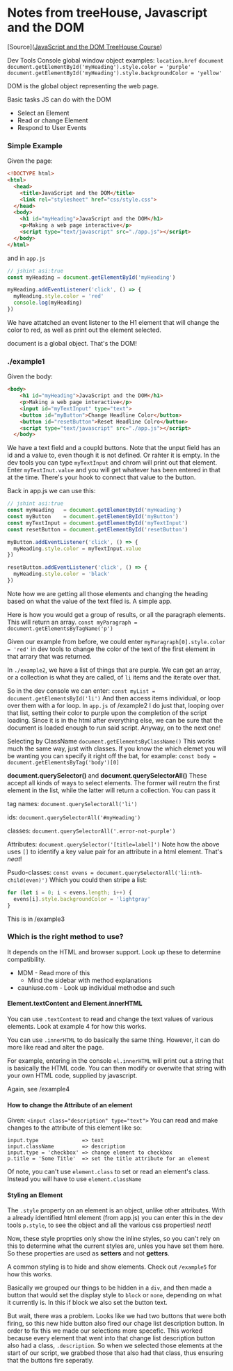 # Notes from treeHouse, Javascript and the DOM
[Source]([JavaScript and the DOM TreeHouse Course](https://teamtreehouse.com/library/javascript-and-the-dom-2))

Dev Tools Console global window object examples:
```location.href```
```document```
```document.getElementById('myHeading').style.color = 'purple'```
```document.getElementById('myHeading').style.backgroundColor = 'yellow'```

DOM is the global object representing the web page.

Basic tasks JS can do with the DOM

* Select an Element
* Read or change Element
* Respond to User Events


### Simple Example
Given the page:
```html
<!DOCTYPE html>
<html>
  <head>
    <title>JavaScript and the DOM</title>
    <link rel="stylesheet" href="css/style.css">
  </head>
  <body>
    <h1 id="myHeading">JavaScript and the DOM</h1>
    <p>Making a web page interactive</p>
    <script type="text/javascript" src="./app.js"></script>
  </body>
</html>
```
and in ```app.js```
```javascript
// jshint asi:true
const myHeading = document.getElementById('myHeading')

myHeading.addEventListener('click', () => {
  myHeading.style.color = 'red'
  console.log(myHeading)
})
```
We have attatched an event listener to the H1 element that will change the color to red, as well as print out the element selected.

document is a global object. That's the DOM!

### ./example1
Given the body:
```html
<body>
    <h1 id="myHeading">JavaScript and the DOM</h1>
    <p>Making a web page interactive</p>
    <input id="myTextInput" type="text">
    <button id="myButton">Change Headline Color</button>
    <button id="resetButton">Reset Headline Colro</button>
    <script type="text/javascript" src="./app.js"></script>
  </body>
```
We have a text field and a coupld buttons. Note that the unput field has an id and a value to, even though it is not defined. Or rahter it is empty. In the dev tools you can type ```myTextInput``` and chrom will print out that element. Enter ```myTextInut.value``` and you will get whatever has been entered in that at the time. There's your hook to connect that value to the button.

Back in app.js we can use this:

```javascript
// jshint asi:true
const myHeading   = document.getElementById('myHeading')
const myButton    = document.getElementById('myButton')
const myTextInput = document.getElementById('myTextInput')
const resetButton = document.getElementById('resetButton')

myButton.addEventListener('click', () => {
  myHeading.style.color = myTextInput.value
})

resetButton.addEventListener('click', () => {
  myHeading.style.color = 'black'
})
```
Note how we are getting all those elements and changing the heading based on what the value of the text filed is. A simple app.


Here is how you would get a group of results, or all the paragraph elements. This will return an array.
```const myParagraph = document.getElementsByTagName('p')```

Given our example from before, we could enter ```myParagraph[0].style.color = 'red'``` in dev tools to change the color of the text of the first element in that arrary that was returned.

In `./example2`, we have a list of things that are purple. We can get an array, or a collection is what they are called, of ```li``` items and the iterate over that.

So in the dev console we can enter:
```const myList = document.getElementsById('li')```
And then access items individual, or loop over them with a for loop. In ```app.js``` of /example2 I do just that, looping over that list, setting their color to purple upon the completion of the script loading. Since it is in the html after everything else, we can be sure that the document is loaded enough to run said script. Anyway, on to the next one!

Selecting by ClassName
`document.getElementsByClassName()`
This works much the same way, just with classes. If you know the which elemet you will be wanting you can specify it right off the bat, for example:
```const body = document.getElementsByTag('body')[0]```


**document.querySelector()** and
**document.querySelectorAll()**
These accept all kinds of ways to select elements. The former will reutrn the first element in the list, while the latter will return a collection. You can pass it

tag names:
```document.querySelectorAll('li')```

ids:
```document.querySelectorAll('#myHeading')```

classes:
```document.querySelectorAll('.error-not-purple')```

Attributes:
```document.querySelector('[title=label]')```
Note how the above uses ```[]``` to identify a key value pair for an attribute in a html element. That's _neat_!

Psudo-classes:
```const evens = document.querySelectorAll('li:nth-child(even)')```
Which you could then stripe a list:
```javascript
for (let i = 0; i < evens.length; i++) {
  evens[i].style.backgroundColor = 'lightgray'
}
```
This is in /example3


### Which is the right method to use?
It depends on the HTML and browser support. Look up these to determine compatibility.
* MDM - Read more of this
  - Mind the sidebar with method explanations
* cauniuse.com - Look up individual methodse and such


#### Element.textContent and Element.innerHTML
You can use ```.textContent``` to read and change the text values of various elements. Look at example 4 for how this works.

You can use ```.innerHTML``` to do basically the same thing. However, it can do more like read and alter the page.

For example, entering in the console ```el.innerHTML``` will print out a string that is basically the HTML code. You can then modify or overwite that string with your own HTML code, supplied by javascript.

Again, see /example4


#### How to change the Attribute of an element
Given:
```<input class="description" type="text">```
You can read and make changes to the attribute of this element like so:
```
input.type              => text
input.className         => description
input.type = 'checkbox' => change element to checkbox
p.title = 'Some Title'  => set the title attribute for an element
```
Of note, you can't use ```element.class``` to set or read an element's class. Instead you will have to use ```element.className```


#### Styling an Element
The ```.style``` property on an element is an object, unlike other attributes. With a already identified html element (from app.js) you can enter this in the dev tools ```p.style```, to see the object and all the various css properties! _neat_!

Now, these style proprties only show the inline styles, so you can't rely on this to determine what the current styles are, unles you have set them here. So these properties are used as **setters** and not **getters**.

A common styling is to hide and show elements. Check out ```/example5``` for how this works.

Basically we grouped our things to be hidden in a ```div```, and then made a button that would set the display style to ```block``` or ```none```, depending on what it currently is. In this if block we also set the button text.

But wait, there was a problem. Looks like we had two buttons that were both firing, so this new hide button also fired our chage list description button. In order to fix this we made our selections more specefic. This worked because every element that went into that change list description button also had a class, ```.description```. So when we selected those elements at the start of our script, we grabbed those that also had that class, thus ensuring that the buttons fire seperatly.





























